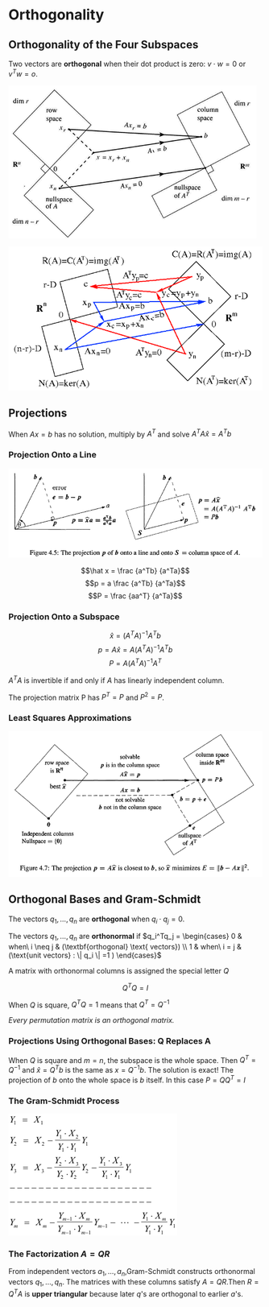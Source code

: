 # Orthogonality

## Orthogonality of the Four Subspaces
Two vectors are **orthogonal** when their dot product is zero: $v \cdot w = 0$ or $v^Tw = o$.

![](assets/4-Orthogonality-dffde.png)

![](assets/4-Orthogonality-c01c5.png)

## Projections

When $Ax=b$ has no solution, multiply by $A^T$ and solve $A^TA \hat x = A^Tb$

### Projection Onto a Line

![](assets/4-Orthogonality-eec16.png)

$$\hat x = \frac {a^Tb} {a^Ta}$$
$$p = a \frac {a^Tb} {a^Ta}$$
$$P = \frac {aa^T} {a^Ta}$$

### Projection Onto a Subspace

$$\hat x = (A^T A)^{-1}A^T b $$
$$p = A\hat x = A (A^T A)^{-1}A^T b $$
$$P = A (A^T A)^{-1}A^T$$

$A^TA$ is invertible if and only if $A$ has linearly independent column.

The projection matrix P has $P^T = P$ and $P^2 = P$.

### Least Squares Approximations

![](assets/4-Orthogonality-3f2d8.png)

## Orthogonal Bases and Gram-Schmidt

The vectors $q_1,\ldots,q_n$ are **orthogonal** when $q_i \cdot q_j =0$.

The vectors $q_1,\ldots ,q_n$ are **orthonormal** if
$q_i^Tq_j = \begin{cases}
0 & when\ i \neq j & (\textbf{orthogonal} \text{ vectors}) \\
1 & when\ i = j & (\text{unit vectors} : \| q_i \| =1 )
\end{cases}$

A matrix with orthonormal columns is assigned the special letter $Q$

$$Q^TQ = I$$

When $Q$ is square, $Q^TQ = 1$ means that $Q^T= Q^{-1}$

*Every permutation matrix is an orthogonal matrix.*

### Projections Using Orthogonal Bases: Q Replaces A

When $Q$ is square and $m = n$, the subspace is the whole space. Then
$Q^T = Q^{-1}$ and $\hat x = Q^Tb$ is the same as $x = Q^{-1} b$. The solution is exact! The projection of $b$ onto the whole space is $b$ itself. In this case $P = Q Q^T = I$

### The Gram-Schmidt Process

![](assets/4-Orthogonality-d5d21.png)

### The Factorization $A = QR$

From independent vectors $a_1,\ldots,a_n$,Gram-Schmidt constructs orthonormal vectors $q_1,\ldots,q_n$. The matrices with these columns satisfy $A=QR$.Then $R=Q^TA$ is **upper triangular** because later $q$'s are orthogonal to earlier $a$'s.
